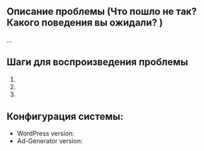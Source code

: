 ## Описание проблемы (Что пошло не так? Какого поведения вы ожидали? )
...


## Шаги для воспроизведения проблемы
1.
2. 
3. 

## Конфигурация системы:
* WordPress version: 
* Ad-Generator version: 
